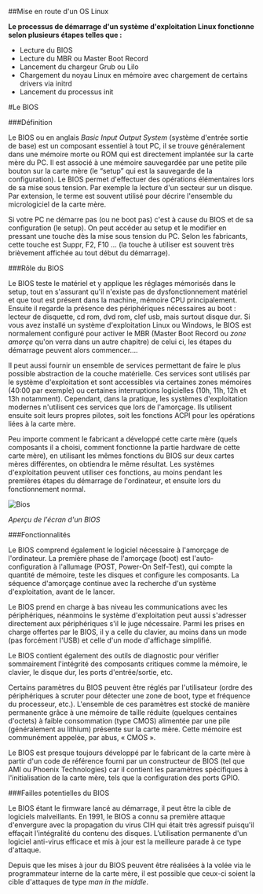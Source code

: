 ##Mise en route d'un OS Linux

**Le processus de démarrage d'un système d'exploitation Linux fonctionne selon plusieurs étapes telles que :**
* Lecture du BIOS
* Lecture du MBR ou Master Boot Record
* Lancement du chargeur Grub ou Lilo
* Chargement du noyau Linux en mémoire avec chargement de certains drivers via initrd
* Lancement du processus init

#Le BIOS

###Définition

Le BIOS ou en anglais *Basic Input Output System* (système d'entrée sortie de base) est un composant essentiel à tout PC, il se trouve généralement dans une mémoire morte ou ROM qui est directement implantée sur la carte mère du PC. Il est associé à une mémoire sauvegardée par une petite pile bouton sur la carte mère (le “setup” qui est la sauvegarde de la configuration).  Le BIOS permet d'effectuer des opérations élémentaires lors de sa mise sous tension. Par exemple la lecture d'un secteur sur un disque. Par extension, le terme est souvent utilisé pour décrire l'ensemble du micrologiciel de la carte mère.

Si votre PC ne démarre pas (ou ne boot pas) c'est à cause du BIOS et de sa configuration (le setup). On peut accéder au setup et le modifier en pressant une touche dès la mise sous tension du PC. Selon les fabricants, cette touche est Suppr, F2, F10 … (la touche à utiliser est souvent très brièvement affichée au tout début du démarrage).

###Rôle du BIOS

Le BIOS teste le matériel et y applique les réglages mémorisés dans le setup, tout en s'assurant qu'il n'existe pas de dysfonctionnement matériel et que tout est présent dans la machine, mémoire CPU principalement. Ensuite il regarde la présence des périphériques nécessaires au boot : lecteur de disquette, cd rom, dvd rom, clef usb, mais surtout disque dur. Si vous avez installé un système d'exploitation Linux ou Windows, le BIOS est normalement configuré pour activer le MBR (Master Boot Record ou *zone amorçe* qu'on verra dans un autre chapitre) de celui ci, les étapes du démarrage peuvent alors commencer…. 

Il peut aussi fournir un ensemble de services permettant de faire le plus possible abstraction de la couche matérielle. Ces services sont utilisés par le système d'exploitation et sont accessibles via certaines zones mémoires (40:00 par exemple) ou certaines interruptions logicielles (10h, 11h, 12h et 13h notamment). Cependant, dans la pratique, les systèmes d'exploitation modernes n'utilisent ces services que lors de l'amorçage. Ils utilisent ensuite soit leurs propres pilotes, soit les fonctions ACPI pour les opérations liées à la carte mère.

Peu importe comment le fabricant a développé cette carte mère (quels composants il a choisi, comment fonctionne la partie  hardware de cette carte mère), en utilisant les mêmes fonctions du BIOS sur deux cartes mères différentes, on obtiendra le même résultat. Les systèmes d'exploitation peuvent utiliser ces fonctions, au moins pendant les premières étapes du démarrage de l'ordinateur, et ensuite lors du fonctionnement normal.

![Bios](http://www2.futaie.org:4280/~rousselotv/lp/Award_BIOS_setup_utility.png)

*Aperçu de l'écran d'un BIOS*

###Fonctionnalités

Le BIOS comprend également le logiciel nécessaire à l'amorçage de l'ordinateur. La première phase de l'amorçage (boot) est l'auto-configuration à l'allumage (POST, Power-On Self-Test), qui compte la quantité de mémoire, teste les disques et configure les composants. La séquence d'amorçage continue avec la recherche d'un système d'exploitation, avant de le lancer.

Le BIOS prend en charge à bas niveau les communications avec les périphériques, néanmoins le système d'exploitation peut aussi s'adresser directement aux périphériques s'il le juge nécessaire. Parmi les prises en charge offertes par le BIOS, il y a celle du clavier, au moins dans un mode (pas forcément l'USB) et celle d'un mode d'affichage simplifié.

Le BIOS contient également des outils de diagnostic pour vérifier sommairement l'intégrité des composants critiques comme la mémoire, le clavier, le disque dur, les ports d'entrée/sortie, etc.

Certains paramètres du BIOS peuvent être réglés par l'utilisateur (ordre des périphériques à scruter pour détecter une zone de boot, type et fréquence du processeur, etc.). L'ensemble de ces paramètres est stocké de manière permanente grâce à une mémoire de taille réduite (quelques centaines d'octets) à faible consommation (type CMOS) alimentée par une pile (généralement au lithium) présente sur la carte mère. Cette mémoire est communément appelée, par abus, « CMOS ».

Le BIOS est presque toujours développé par le fabricant de la carte mère à partir d'un code de référence fourni par un constructeur de BIOS (tel que AMI ou Phoenix Technologies) car il contient les paramètres spécifiques à l'initialisation de la carte mère, tels que la configuration des ports GPIO.

###Failles potentielles du BIOS

Le BIOS étant le firmware lancé au démarrage, il peut être la cible de logiciels malveillants. En 1991, le BIOS a connu sa première attaque d'envergure avec la propagation du virus CIH qui était très agressif puisqu'il effaçait l'intégralité du contenu des disques. L’utilisation permanente d'un logiciel anti-virus efficace et mis à jour est la meilleure parade à ce type d'attaque.

Depuis que les mises à jour du BIOS peuvent être réalisées à la volée via le programmateur interne de la carte mère, il est possible que ceux-ci soient la cible d'attaques de type *man in the middle*.


